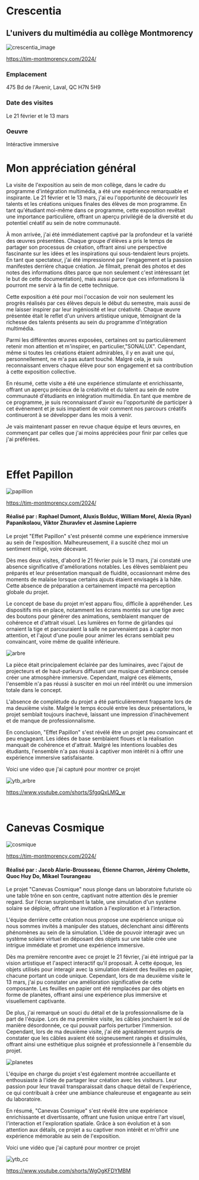 # Crescentia
## L'univers du multimédia au collège Montmorency

![crescentia_image](medias/crescentia_image.png)

https://tim-montmorency.com/2024/
### Emplacement
475 Bd de l'Avenir, Laval, QC H7N 5H9
<br>

### Date des visites
Le 21 février et le 13 mars
<br>

### Oeuvre
Intéractive immersive

# Mon appréciation général 
La visite de l'exposition au sein de mon collège, dans le cadre du programme d'intégration multimédia, a été une expérience remarquable et inspirante. Le 21 février et le 13 mars, j'ai eu l'opportunité de découvrir les talents et les créations uniques finales des élèves de mon programme. En tant qu'étudiant moi-même dans ce programme, cette exposition revêtait une importance particulière, offrant un aperçu privilégié de la diversité et du potentiel créatif au sein de notre communauté.

À mon arrivée, j'ai été immédiatement captivé par la profondeur et la variété des œuvres présentées. Chaque groupe d'élèves a pris le temps de partager son processus de création, offrant ainsi une perspective fascinante sur les idées et les inspirations qui sous-tendaient leurs projets. En tant que spectateur, j'ai été impressionné par l'engagement et la passion manifestes derrière chaque création. Je filmait, prenait des photos et des notes des informations dites parce que non seulement c'est intéressant (et le but de cette documentation), mais aussi parce que ces informations là pourront me servir à la fin de cette technique.

Cette exposition a été pour moi l'occasion de voir non seulement les progrès réalisés par ces élèves depuis le début du semestre, mais aussi de me laisser inspirer par leur ingéniosité et leur créativité. Chaque œuvre présentée était le reflet d'un univers artistique unique, témoignant de la richesse des talents présents au sein du programme d'intégration multimédia.

Parmi les différentes œuvres exposées, certaines ont su particulièrement retenir mon attention et m'inspirer, en particulier,"SONALUX". Cependant, même si toutes les créations étaient admirables, il y en avait une qui, personnellement, ne m'a pas autant touché. Malgré cela, je suis reconnaissant envers chaque élève pour son engagement et sa contribution à cette exposition collective.

En résumé, cette visite a été une expérience stimulante et enrichissante, offrant un aperçu précieux de la créativité et du talent au sein de notre communauté d'étudiants en intégration multimédia. En tant que membre de ce programme, je suis reconnaissant d'avoir eu l'opportunité de participer à cet événement et je suis impatient de voir comment nos parcours créatifs continueront à se développer dans les mois à venir.

Je vais maintenant passer en revue chaque équipe et leurs œuvres, en commençant par celles que j'ai moins appréciées pour finir par celles que j'ai préférées.

<br>

# Effet Papillon

![papillion](medias/papillion.png)

https://tim-montmorency.com/2024/

#### Réalisé par : Raphael Dumont, Aluxis Bolduc, William Morel, Alexia (Ryan) Papanikolaou, Viktor Zhuravlev et Jasmine Lapierre

Le projet "Effet Papillon" s'est présenté comme une expérience immersive au sein de l'exposition. Malheureusement, il a suscité chez moi un sentiment mitigé, voire décevant.

Dès mes deux visites, d'abord le 21 février puis le 13 mars, j'ai constaté une absence significative d'améliorations notables. Les élèves semblaient peu préparés et leur présentation manquait de fluidité, occasionnant même des moments de malaise lorsque certains ajouts étaient envisagés à la hâte. Cette absence de préparation a certainement impacté ma perception globale du projet.

Le concept de base du projet m'est apparu flou, difficile à appréhender. Les dispositifs mis en place, notamment les écrans montés sur une tige avec des boutons pour générer des animations, semblaient manquer de cohérence et d'attrait visuel. Les lumières en forme de girlandes qui ornaient la tige et parcouraient la salle ne parvenaient pas à capter mon attention, et l'ajout d'une poulie pour animer les écrans semblait peu convaincant, voire même de qualité inférieure.

![arbre](medias/arbre.png)

La pièce était principalement éclairée par des luminaires, avec l'ajout de projecteurs et de haut-parleurs diffusant une musique d'ambiance censée créer une atmosphère immersive. Cependant, malgré ces éléments, l'ensemble n'a pas réussi à susciter en moi un réel intérêt ou une immersion totale dans le concept.

L'absence de complétude du projet a été particulièrement frappante lors de ma deuxième visite. Malgré le temps écoulé entre les deux présentations, le projet semblait toujours inachevé, laissant une impression d'inachèvement et de manque de professionnalisme.

En conclusion, "Effet Papillon" s'est révélé être un projet peu convaincant et peu engageant. Les idées de base semblaient floues et la réalisation manquait de cohérence et d'attrait. Malgré les intentions louables des étudiants, l'ensemble n'a pas réussi à captiver mon intérêt ni à offrir une expérience immersive satisfaisante.

Voici une video que j'ai capturé pour montrer ce projet

![ytb_arbre](medias/ytb_arbre.png)

<https://www.youtube.com/shorts/SfgqQxLMQ_w>

<br>

# Canevas Cosmique 

![cosmique](medias/cosmique.png)

https://tim-montmorency.com/2024/

#### Réalisé par : Jacob Alarie-Brousseau, Étienne Charron, Jérémy Cholette, Quoc Huy Do, Mikael Tourangeau

Le projet "Canevas Cosmique" nous plonge dans un laboratoire futuriste où une table trône en son centre, captivant notre attention dès le premier regard. Sur l'écran surplombant la table, une simulation d'un système solaire se déploie, offrant une invitation à l'exploration et à l'interaction.

L'équipe derrière cette création nous propose une expérience unique où nous sommes invités à manipuler des statues, déclenchant ainsi différents phénomènes au sein de la simulation. L'idée de pouvoir interagir avec un système solaire virtuel en déposant des objets sur une table crée une intrigue immédiate et promet une expérience immersive.

Dès ma première rencontre avec ce projet le 21 février, j'ai été intrigué par la vision artistique et l'aspect interactif qu'il proposait. À cette époque, les objets utilisés pour interagir avec la simulation étaient des feuilles en papier, chacune portant un code unique. Cependant, lors de ma deuxième visite le 13 mars, j'ai pu constater une amélioration significative de cette composante. Les feuilles en papier ont été remplacées par des objets en forme de planètes, offrant ainsi une expérience plus immersive et visuellement captivante.

De plus, j'ai remarqué un souci du détail et de la professionnalisme de la part de l'équipe. Lors de ma première visite, les câbles jonchaient le sol de manière désordonnée, ce qui pouvait parfois perturber l'immersion. Cependant, lors de ma deuxième visite, j'ai été agréablement surpris de constater que les câbles avaient été soigneusement rangés et dissimulés, offrant ainsi une esthétique plus soignée et professionnelle à l'ensemble du projet.

![planetes](medias/planetes.png)

L'équipe en charge du projet s'est également montrée accueillante et enthousiaste à l'idée de partager leur création avec les visiteurs. Leur passion pour leur travail transparaissait dans chaque détail de l'expérience, ce qui contribuait à créer une ambiance chaleureuse et engageante au sein du laboratoire.

En résumé, "Canevas Cosmique" s'est révélé être une expérience enrichissante et divertissante, offrant une fusion unique entre l'art visuel, l'interaction et l'exploration spatiale. Grâce à son évolution et à son attention aux détails, ce projet a su captiver mon intérêt et m'offrir une expérience mémorable au sein de l'exposition.

Voici une vidéo que j'ai capturé pour montrer ce projet

![ytb_cc](medias/ytb_cc.png)

<https://www.youtube.com/shorts/WgOgKFDYMBM>
